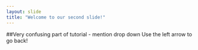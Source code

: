 ```yaml
---
layout: slide
title: "Welcome to our second slide!"
---
```

##Very confusing part of tutorial - mention drop down
Use the left arrow to go back!
